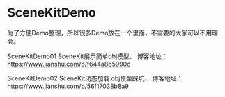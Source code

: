 # SceneKitDemo

为了方便Demo整理，所以很多Demo放在一个里面，不需要的大家可以不用理会。

SceneKitDemo01 
SceneKit展示简单obj模型、
博客地址：https://www.jianshu.com/p/f644a8b5990c

SceneKitDemo02
SceneKit动态加载.obj模型踩坑、
博客地址：https://www.jianshu.com/p/56f17038b8a9

